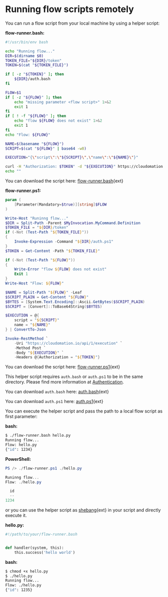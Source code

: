# Running flow scripts remotely

You can run a flow script from your local machine by using a helper script:

**flow-runner.bash:**

```bash
#!/usr/bin/env bash

echo "Running flow..."
DIR=$(dirname $0)
TOKEN_FILE="${DIR}/token"
TOKEN=$(cat "${TOKEN_FILE}")

if [ -z "${TOKEN}" ]; then
    ${DIR}/auth.bash
fi

FLOW=$1
if [ -z "${FLOW}" ]; then
    echo "missing parameter <flow script>" 1>&2
    exit 1
fi
if [ ! -f "${FLOW}" ]; then
    echo "flow ${FLOW} does not exist" 1>&2
    exit 1
fi
echo "Flow: ${FLOW}"

NAME=$(basename "${FLOW}")
SCRIPT=$(cat "${FLOW}" | base64 -w0)

EXECUTION="{\"script\":\"${SCRIPT}\",\"name\":\"${NAME}\"}"

curl -H "Authorization: $TOKEN" -d "${EXECUTION}" https://cloudomation.io/api/1/execution
echo ""
```

You can download the script here: [flow-runner.bash](https://github.com/starflows/documentation/blob/master/utilities/flow-runner.bash){ext}

**flow-runner.ps1:**
```powershell
param (
    [Parameter(Mandatory=$true)][string]$FLOW
)

Write-Host "Runinng flow..."
$DIR = Split-Path -Parent $MyInvocation.MyCommand.Definition
$TOKEN_FILE = "${DIR}/token"
if (-Not (Test-Path "${TOKEN_FILE}"))
{
    Invoke-Expression -Command "${DIR}/auth.ps1"
}
$TOKEN = Get-Content -Path "${TOKEN_FILE}"

if (-Not (Test-Path "${FLOW}"))
{
    Write-Error "flow ${FLOW} does not exist"
    Exit 1
}
Write-Host "Flow: ${FLOW}"

$NAME = Split-Path "${FLOW}" -Leaf
$SCRIPT_PLAIN = Get-Content "${FLOW}"
$BYTES = [System.Text.Encoding]::Ascii.GetBytes($SCRIPT_PLAIN)
$SCRIPT = [Convert]::ToBase64String($BYTES)

$EXECUTION = @{
    script = "${SCRIPT}"
    name = "${NAME}"
} | ConvertTo-Json

Invoke-RestMethod `
    -Uri "https://cloudomation.io/api/1/execution" `
    -Method Post `
    -Body "${EXECUTION}" `
    -Headers @{Authorization = "${TOKEN}"}
```

You can download the script here: [flow-runner.ps1](https://github.com/starflows/documentation/blob/master/utilities/flow-runner.ps1){ext}

This helper script requires `auth.bash` or `auth.ps1` to be in the same directory. Please
find more information at [Authentication](Authentication#viatherestapi).

You can download `auth.bash` here: [auth.bash](https://github.com/starflows/documentation/blob/master/utilities/auth.bash){ext}

You can download `auth.ps1` here: [auth.ps1](https://github.com/starflows/documentation/blob/master/utilities/auth.ps1){ext}

You can execute the helper script and pass the path to a local flow script as first parameter:

**bash:**
```bash
$ ./flow-runner.bash hello.py
Running flow...
Flow: hello.py
{"id": 1234}
```

**PowerShell:**
```powershell
PS /> ./flow-runner.ps1 ./hello.py

Runinng flow...
Flow: ./hello.py

  id
  --
1234
```

or you can use the helper script as [shebang](https://en.wikipedia.org/wiki/Shebang_%28Unix%29){ext} in your script and directly execute it.

**hello.py:**
```python
#!/path/to/your/flow-runner.bash


def handler(system, this):
    this.success('hello world')
```

**bash:**
```bash
$ chmod +x hello.py
$ ./hello.py
Running flow...
Flow: ./hello.py
{"id": 1235}
```
